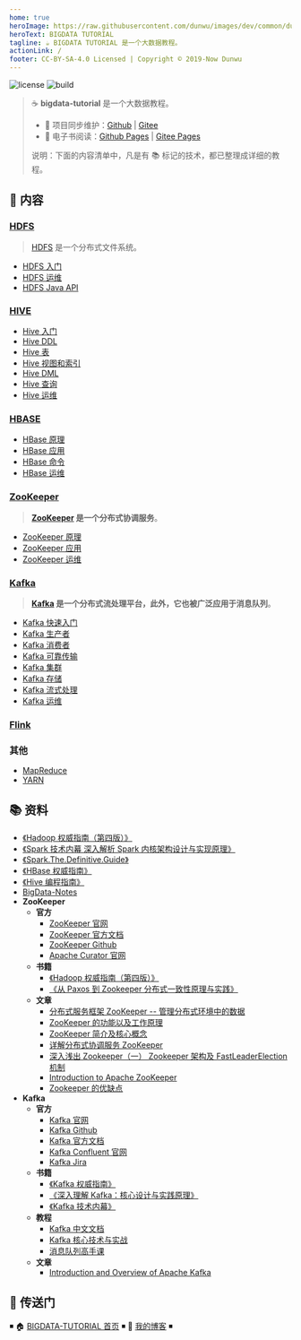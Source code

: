 ```yaml
---
home: true
heroImage: https://raw.githubusercontent.com/dunwu/images/dev/common/dunwu-logo-200.png
heroText: BIGDATA TUTORIAL
tagline: ☕ BIGDATA TUTORIAL 是一个大数据教程。
actionLink: /
footer: CC-BY-SA-4.0 Licensed | Copyright © 2019-Now Dunwu
---
```


![license](https://badgen.net/github/license/dunwu/bigdata-tutorial)
![build](https://api.travis-ci.com/dunwu/bigdata-tutorial.svg?branch=master)

> ☕ **bigdata-tutorial** 是一个大数据教程。
>
> - 🔁 项目同步维护：[Github](https://github.com/dunwu/bigdata-tutorial/) | [Gitee](https://gitee.com/turnon/bigdata-tutorial/)
> - 📖 电子书阅读：[Github Pages](https://dunwu.github.io/bigdata-tutorial/) | [Gitee Pages](http://turnon.gitee.io/bigdata-tutorial/)
>
> 说明：下面的内容清单中，凡是有 📚 标记的技术，都已整理成详细的教程。

## 📖 内容

### [HDFS](hdfs)

> [HDFS](hdfs) 是一个分布式文件系统。

- [HDFS 入门](hdfs/hdfs-quickstart.md)
- [HDFS 运维](hdfs/hdfs-ops.md)
- [HDFS Java API](hdfs/hdfs-java-api.md)

### [HIVE](hive)

- [Hive 入门](hive/hive-quickstart.md)
- [Hive DDL](hive/hive-ddl.md)
- [Hive 表](hive/hive-table.md)
- [Hive 视图和索引](hive/hive-index-and-view.md)
- [Hive DML](hive/hive-dml.md)
- [Hive 查询](hive/hive-query.md)
- [Hive 运维](hive/hive-ops.md)

### [HBASE](hbase)

- [HBase 原理](hbase/HBase原理.md)
- [HBase 应用](hbase/HBase应用.md)
- [HBase 命令](hbase/HBase命令.md)
- [HBase 运维](hbase/HBase运维.md)

### [ZooKeeper](zookeeper)

> **[ZooKeeper](zookeeper) 是一个分布式协调服务**。

- [ZooKeeper 原理](zookeeper/ZooKeeper原理.md)
- [ZooKeeper 应用](zookeeper/ZooKeeper应用.md)
- [ZooKeeper 运维](zookeeper/ZooKeeper运维.md)

### [Kafka](kafka)

> **[Kafka](kafka) 是一个分布式流处理平台，此外，它也被广泛应用于消息队列**。

- [Kafka 快速入门](kafka/Kafka快速入门.md)
- [Kafka 生产者](kafka/Kafka生产者.md)
- [Kafka 消费者](kafka/Kafka消费者.md)
- [Kafka 可靠传输](kafka/Kafka可靠传输.md)
- [Kafka 集群](kafka/Kafka集群.md)
- [Kafka 存储](kafka/Kafka存储.md)
- [Kafka 流式处理](kafka/Kafka流式处理.md)
- [Kafka 运维](kafka/Kafka运维.md)

### [Flink](flink)

### 其他

- [MapReduce](mapreduce/mapreduce.md)
- [YARN](yarn.md)

## 📚 资料

- [《Hadoop 权威指南（第四版）》](https://item.jd.com/12109713.html)
- [《Spark 技术内幕 深入解析 Spark 内核架构设计与实现原理》](https://book.douban.com/subject/26649141/)
- [《Spark.The.Definitive.Guide》](https://book.douban.com/subject/27035127/)
- [《HBase 权威指南》](https://book.douban.com/subject/10748460/)
- [《Hive 编程指南》](https://book.douban.com/subject/25791255/)
- [BigData-Notes](https://github.com/heibaiying/BigData-Notes)
- **ZooKeeper**
  - **官方**
    - [ZooKeeper 官网](http://zookeeper.apache.org/)
    - [ZooKeeper 官方文档](https://cwiki.apache.org/confluence/display/ZOOKEEPER)
    - [ZooKeeper Github](https://github.com/apache/zookeeper)
    - [Apache Curator 官网](http://curator.apache.org/)
  - **书籍**
    - [《Hadoop 权威指南（第四版）》](https://item.jd.com/12109713.html)
    - [《从 Paxos 到 Zookeeper 分布式一致性原理与实践》](https://item.jd.com/11622772.html)
  - **文章**
    - [分布式服务框架 ZooKeeper -- 管理分布式环境中的数据](https://www.ibm.com/developerworks/cn/opensource/os-cn-zookeeper/index.html)
    - [ZooKeeper 的功能以及工作原理](https://www.cnblogs.com/felixzh/p/5869212.html)
    - [ZooKeeper 简介及核心概念](https://github.com/heibaiying/BigData-Notes/blob/master/notes/ZooKeeper%E7%AE%80%E4%BB%8B%E5%8F%8A%E6%A0%B8%E5%BF%83%E6%A6%82%E5%BF%B5.md)
    - [详解分布式协调服务 ZooKeeper](https://draveness.me/zookeeper-chubby)
    - [深入浅出 Zookeeper（一） Zookeeper 架构及 FastLeaderElection 机制](http://www.jasongj.com/zookeeper/fastleaderelection/)
    - [Introduction to Apache ZooKeeper](https://www.slideshare.net/sauravhaloi/introduction-to-apache-zookeeper)
    - [Zookeeper 的优缺点](https://blog.csdn.net/wwwsq/article/details/7644445)
- **Kafka**
  - **官方**
    - [Kafka 官网](http://kafka.apache.org/)
    - [Kafka Github](https://github.com/apache/kafka)
    - [Kafka 官方文档](https://kafka.apache.org/documentation/)
    - [Kafka Confluent 官网](http://kafka.apache.org/)
    - [Kafka Jira](https://issues.apache.org/jira/projects/KAFKA?selectedItem=com.atlassian.jira.jira-projects-plugin:components-page)
  - **书籍**
    - [《Kafka 权威指南》](https://item.jd.com/12270295.html)
    - [《深入理解 Kafka：核心设计与实践原理》](https://item.jd.com/12489649.html)
    - [《Kafka 技术内幕》](https://item.jd.com/12234113.html)
  - **教程**
    - [Kafka 中文文档](https://github.com/apachecn/kafka-doc-zh)
    - [Kafka 核心技术与实战](https://time.geekbang.org/column/intro/100029201)
    - [消息队列高手课](https://time.geekbang.org/column/intro/100032301)
  - **文章**
    - [Introduction and Overview of Apache Kafka](https://www.slideshare.net/mumrah/kafka-talk-tri-hug)

## 🚪 传送门

◾ 🏠 [BIGDATA-TUTORIAL 首页](https://github.com/dunwu/bigdata-tutorial) ◾ 🎯 [我的博客](https://github.com/dunwu/blog) ◾
